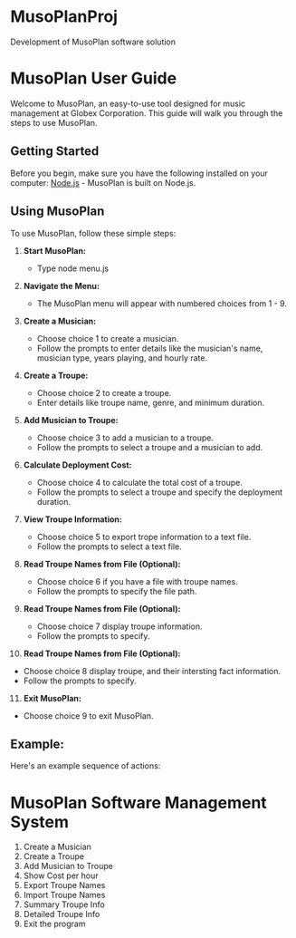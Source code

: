 # MusoPlanProj
Development of MusoPlan software solution

# MusoPlan User Guide

Welcome to MusoPlan, an easy-to-use tool designed for music management at Globex Corporation. This guide will walk you through the steps to use MusoPlan.

## Getting Started

Before you begin, make sure you have the following installed on your computer: [Node.js](https://nodejs.org/en/) - MusoPlan is built on Node.js.


## Using MusoPlan

To use MusoPlan, follow these simple steps:

1. **Start MusoPlan:**
   - Type node menu.js

2. **Navigate the Menu:**
   - The MusoPlan menu will appear with numbered choices from 1 - 9.

3. **Create a Musician:**
   - Choose choice 1 to create a musician.
   - Follow the prompts to enter details like the musician's name, musician type, years playing, and hourly rate.

4. **Create a Troupe:**
   - Choose choice 2 to create a troupe.
   - Enter details like troupe name, genre, and minimum duration.

5. **Add Musician to Troupe:**
   - Choose choice 3 to add a musician to a troupe.
   - Follow the prompts to select a troupe and a musician to add.

6. **Calculate Deployment Cost:**
   - Choose choice 4 to calculate the total cost of a troupe.
   - Follow the prompts to select a troupe and specify the deployment duration.

7. **View Troupe Information:**
   - Choose choice 5 to export trope information to a text file.
   - Follow the prompts to select a text file.

8. **Read Troupe Names from File (Optional):**
   - Choose choice 6 if you have a file with troupe names.
   - Follow the prompts to specify the file path.

9. **Read Troupe Names from File (Optional):**
   - Choose choice 7 display troupe information.
   - Follow the prompts to specify.

10. **Read Troupe Names from File (Optional):**
   - Choose choice 8 display troupe, and their intersting fact information.
   - Follow the prompts to specify.

11. **Exit MusoPlan:**
   - Choose choice 9 to exit MusoPlan.

## Example:

Here's an example sequence of actions:

MusoPlan Software Management System
===================================

   1. Create a Musician
   2. Create a Troupe
   3. Add Musician to Troupe
   4. Show Cost per hour
   5. Export Troupe Names
   6. Import Troupe Names
   7. Summary Troupe Info
   8. Detailed Troupe Info
   9. Exit the program
